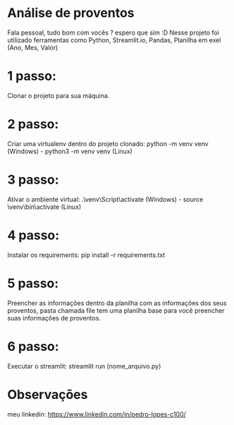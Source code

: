 # Análise de proventos
Fala pessoal, tudo bom com vocês ? espero que sim :D
Nesse projeto foi utilizado ferramentas como Python, Streamlit.io, Pandas, Planilha em exel (Ano, Mes, Valor)

# 1 passo:
Clonar o projeto para sua máquina.

# 2 passo:
Criar uma virtualenv dentro do projeto clonado: python -m venv venv (Windows) - python3 -m venv venv (Linux)

# 3 passo:
Ativar o ambiente virtual: .\venv\Script\activate (Windows) - source \venv\bin\activate (Linux)

# 4 passo:
Instalar os requirements: pip install -r requirements.txt

# 5 passo:
Preencher as informações dentro da planilha com as informações dos seus proventos, pasta chamada file tem uma planilha base para você preencher suas informações de proventos.

# 6 passo:
Executar o streamlit: streamlit run (nome_arquivo.py)

# Observações
meu linkedin: https://www.linkedin.com/in/pedro-lopes-c100/ 
